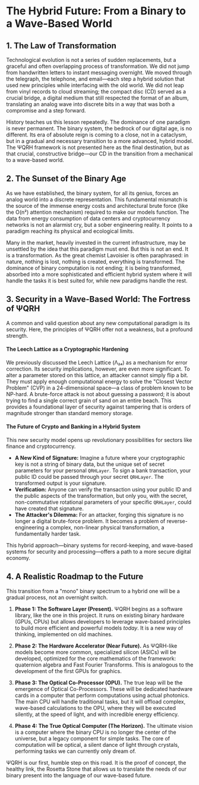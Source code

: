 # The Hybrid Future: From a Binary to a Wave-Based World

## 1. The Law of Transformation

Technological evolution is not a series of sudden replacements, but a graceful and often overlapping process of transformation. We did not jump from handwritten letters to instant messaging overnight. We moved through the telegraph, the telephone, and email—each step a hybrid solution that used new principles while interfacing with the old world. We did not leap from vinyl records to cloud streaming; the compact disc (CD) served as a crucial bridge, a digital medium that still respected the format of an album, translating an analog wave into discrete bits in a way that was both a compromise and a step forward.

History teaches us this lesson repeatedly. The dominance of one paradigm is never permanent. The binary system, the bedrock of our digital age, is no different. Its era of absolute reign is coming to a close, not in a cataclysm, but in a gradual and necessary transition to a more advanced, hybrid model. The ΨQRH framework is not presented here as the final destination, but as that crucial, constructive bridge—our CD in the transition from a mechanical to a wave-based world.

## 2. The Sunset of the Binary Age

As we have established, the binary system, for all its genius, forces an analog world into a discrete representation. This fundamental mismatch is the source of the immense energy costs and architectural brute force (like the O(n²) attention mechanism) required to make our models function. The data from energy consumption of data centers and cryptocurrency networks is not an alarmist cry, but a sober engineering reality. It points to a paradigm reaching its physical and ecological limits.

Many in the market, heavily invested in the current infrastructure, may be unsettled by the idea that this paradigm must end. But this is not an end. It is a transformation. As the great chemist Lavoisier is often paraphrased: in nature, nothing is lost, nothing is created, everything is transformed. The dominance of binary computation is not ending; it is being transformed, absorbed into a more sophisticated and efficient hybrid system where it will handle the tasks it is best suited for, while new paradigms handle the rest.

## 3. Security in a Wave-Based World: The Fortress of ΨQRH

A common and valid question about any new computational paradigm is its security. Here, the principles of ΨQRH offer not a weakness, but a profound strength.

#### The Leech Lattice as a Cryptographic Hardening

We previously discussed the Leech Lattice (Λ₂₄) as a mechanism for error correction. Its security implications, however, are even more significant. To alter a parameter stored on this lattice, an attacker cannot simply flip a bit. They must apply enough computational energy to solve the "Closest Vector Problem" (CVP) in a 24-dimensional space—a class of problem known to be NP-hard. A brute-force attack is not about guessing a password; it is about trying to find a single correct grain of sand on an entire beach. This provides a foundational layer of security against tampering that is orders of magnitude stronger than standard memory storage.

#### The Future of Crypto and Banking in a Hybrid System

This new security model opens up revolutionary possibilities for sectors like finance and cryptocurrency.

-   **A New Kind of Signature:** Imagine a future where your cryptographic key is not a string of binary data, but the unique set of secret parameters for your personal `QRHLayer`. To sign a bank transaction, your public ID could be passed through your secret `QRHLayer`. The transformed output is your signature. 
-   **Verification:** Anyone can verify the transaction using your public ID and the public aspects of the transformation, but only you, with the secret, non-commutative rotational parameters of your specific `QRHLayer`, could have created that signature. 
-   **The Attacker's Dilemma:** For an attacker, forging this signature is no longer a digital brute-force problem. It becomes a problem of reverse-engineering a complex, non-linear physical transformation, a fundamentally harder task.

This hybrid approach—binary systems for record-keeping, and wave-based systems for security and processing—offers a path to a more secure digital economy.

## 4. A Realistic Roadmap to the Future

This transition from a "mono" binary spectrum to a hybrid one will be a gradual process, not an overnight switch.

1.  **Phase 1: The Software Layer (Present).** ΨQRH begins as a software library, like the one in this project. It runs on existing binary hardware (GPUs, CPUs) but allows developers to leverage wave-based principles to build more efficient and powerful models *today*. It is a new way of thinking, implemented on old machines.

2.  **Phase 2: The Hardware Accelerator (Near Future).** As ΨQRH-like models become more common, specialized silicon (ASICs) will be developed, optimized for the core mathematics of the framework: quaternion algebra and Fast Fourier Transforms. This is analogous to the development of the first GPUs for graphics.

3.  **Phase 3: The Optical Co-Processor (OPU).** The true leap will be the emergence of Optical Co-Processors. These will be dedicated hardware cards in a computer that perform computations using actual photonics. The main CPU will handle traditional tasks, but it will offload complex, wave-based calculations to the OPU, where they will be executed silently, at the speed of light, and with incredible energy efficiency.

4.  **Phase 4: The True Optical Computer (The Horizon).** The ultimate vision is a computer where the binary CPU is no longer the center of the universe, but a legacy component for simple tasks. The core of computation will be optical, a silent dance of light through crystals, performing tasks we can currently only dream of.

ΨQRH is our first, humble step on this road. It is the proof of concept, the healthy link, the Rosetta Stone that allows us to translate the needs of our binary present into the language of our wave-based future.